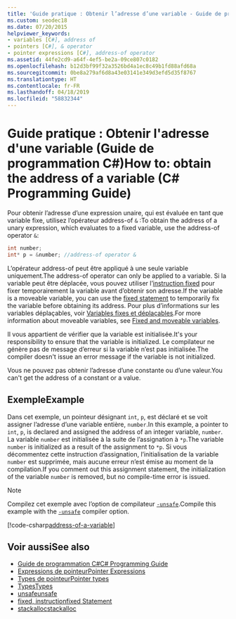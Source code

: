 ```yaml
---
title: 'Guide pratique : Obtenir l’adresse d’une variable - Guide de programmation C#'
ms.custom: seodec18
ms.date: 07/20/2015
helpviewer_keywords:
- variables [C#], address of
- pointers [C#], & operator
- pointer expressions [C#], address-of operator
ms.assetid: 44fe2cd9-a64f-4ef5-be2a-09ce807c0182
ms.openlocfilehash: b12d3bf99f32a3526bd4a1ec8c49b1fd88afd68a
ms.sourcegitcommit: 0be8a279af6d8a43e03141e349d3efd5d35f8767
ms.translationtype: HT
ms.contentlocale: fr-FR
ms.lasthandoff: 04/18/2019
ms.locfileid: "58832344"
---
```

# <a name="how-to-obtain-the-address-of-a-variable-c-programming-guide"></a><span data-ttu-id="f23d6-102">Guide pratique : Obtenir l'adresse d'une variable (Guide de programmation C#)</span><span class="sxs-lookup"><span data-stu-id="f23d6-102">How to: obtain the address of a variable (C# Programming Guide)</span></span>

<span data-ttu-id="f23d6-103">Pour obtenir l’adresse d’une expression unaire, qui est évaluée en tant que variable fixe, utilisez l’opérateur address-of `&` :</span><span class="sxs-lookup"><span data-stu-id="f23d6-103">To obtain the address of a unary expression, which evaluates to a fixed variable, use the address-of operator `&`:</span></span>  
  
```csharp  
int number;  
int* p = &number; //address-of operator &  
```  
  
 <span data-ttu-id="f23d6-104">L’opérateur address-of peut être appliqué à une seule variable uniquement.</span><span class="sxs-lookup"><span data-stu-id="f23d6-104">The address-of operator can only be applied to a variable.</span></span> <span data-ttu-id="f23d6-105">Si la variable peut être déplacée, vous pouvez utiliser l’[instruction fixed](../../../csharp/language-reference/keywords/fixed-statement.md) pour fixer temporairement la variable avant d’obtenir son adresse.</span><span class="sxs-lookup"><span data-stu-id="f23d6-105">If the variable is a moveable variable, you can use the [fixed statement](../../../csharp/language-reference/keywords/fixed-statement.md) to temporarily fix the variable before obtaining its address.</span></span> <span data-ttu-id="f23d6-106">Pour plus d’informations sur les variables déplaçables, voir [Variables fixes et déplaçables](/dotnet/csharp/language-reference/language-specification/unsafe-code#fixed-and-moveable-variables).</span><span class="sxs-lookup"><span data-stu-id="f23d6-106">For more information about moveable variables, see [Fixed and moveable variables](/dotnet/csharp/language-reference/language-specification/unsafe-code#fixed-and-moveable-variables).</span></span> 
  
 <span data-ttu-id="f23d6-107">Il vous appartient de vérifier que la variable est initialisée.</span><span class="sxs-lookup"><span data-stu-id="f23d6-107">It's your responsibility to ensure that the variable is initialized.</span></span> <span data-ttu-id="f23d6-108">Le compilateur ne génère pas de message d’erreur si la variable n’est pas initialisée.</span><span class="sxs-lookup"><span data-stu-id="f23d6-108">The compiler doesn't issue an error message if the variable is not initialized.</span></span>  
  
 <span data-ttu-id="f23d6-109">Vous ne pouvez pas obtenir l’adresse d’une constante ou d’une valeur.</span><span class="sxs-lookup"><span data-stu-id="f23d6-109">You can't get the address of a constant or a value.</span></span>  
  
## <a name="example"></a><span data-ttu-id="f23d6-110">Exemple</span><span class="sxs-lookup"><span data-stu-id="f23d6-110">Example</span></span>  
 <span data-ttu-id="f23d6-111">Dans cet exemple, un pointeur désignant `int`, `p`, est déclaré et se voit assigner l’adresse d’une variable entière, `number`.</span><span class="sxs-lookup"><span data-stu-id="f23d6-111">In this example, a pointer to `int`, `p`, is declared and assigned the address of an integer variable, `number`.</span></span> <span data-ttu-id="f23d6-112">La variable `number` est initialisée à la suite de l’assignation à `*p`.</span><span class="sxs-lookup"><span data-stu-id="f23d6-112">The variable `number` is initialized as a result of the assignment to `*p`.</span></span> <span data-ttu-id="f23d6-113">Si vous décommentez cette instruction d’assignation, l’initialisation de la variable `number` est supprimée, mais aucune erreur n’est émise au moment de la compilation.</span><span class="sxs-lookup"><span data-stu-id="f23d6-113">If you comment out this assignment statement, the initialization of the variable `number` is removed, but no compile-time error is issued.</span></span>  

> [!NOTE]
> <span data-ttu-id="f23d6-114">Compilez cet exemple avec l’option de compilateur [`-unsafe`](../../language-reference/compiler-options/unsafe-compiler-option.md).</span><span class="sxs-lookup"><span data-stu-id="f23d6-114">Compile this example with the [`-unsafe`](../../language-reference/compiler-options/unsafe-compiler-option.md) compiler option.</span></span>
  
 [!code-csharp[address-of-a-variable](~/samples/snippets/csharp/VS_Snippets_VBCSharp/csProgGuidePointers/CS/Pointers.cs#8)]  
  
## <a name="see-also"></a><span data-ttu-id="f23d6-115">Voir aussi</span><span class="sxs-lookup"><span data-stu-id="f23d6-115">See also</span></span>

- [<span data-ttu-id="f23d6-116">Guide de programmation C#</span><span class="sxs-lookup"><span data-stu-id="f23d6-116">C# Programming Guide</span></span>](../../../csharp/programming-guide/index.md)
- [<span data-ttu-id="f23d6-117">Expressions de pointeur</span><span class="sxs-lookup"><span data-stu-id="f23d6-117">Pointer Expressions</span></span>](../../../csharp/programming-guide/unsafe-code-pointers/pointer-expressions.md)
- [<span data-ttu-id="f23d6-118">Types de pointeur</span><span class="sxs-lookup"><span data-stu-id="f23d6-118">Pointer types</span></span>](../../../csharp/programming-guide/unsafe-code-pointers/pointer-types.md)
- [<span data-ttu-id="f23d6-119">Types</span><span class="sxs-lookup"><span data-stu-id="f23d6-119">Types</span></span>](../../../csharp/language-reference/keywords/types.md)
- [<span data-ttu-id="f23d6-120">unsafe</span><span class="sxs-lookup"><span data-stu-id="f23d6-120">unsafe</span></span>](../../../csharp/language-reference/keywords/unsafe.md)
- [<span data-ttu-id="f23d6-121">fixed, instruction</span><span class="sxs-lookup"><span data-stu-id="f23d6-121">fixed Statement</span></span>](../../../csharp/language-reference/keywords/fixed-statement.md)
- [<span data-ttu-id="f23d6-122">stackalloc</span><span class="sxs-lookup"><span data-stu-id="f23d6-122">stackalloc</span></span>](../../../csharp/language-reference/keywords/stackalloc.md)
